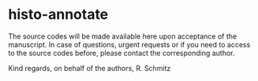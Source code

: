 # histo-annotate

The source codes will be made available here upon acceptance of the manuscript. In case of questions, urgent requests or if you need to access to the source codes before, please contact the corresponding author.

Kind regards, on behalf of the authors, R. Schmitz
